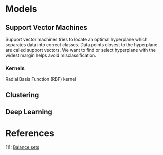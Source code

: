 # Models

## Support Vector Machines

Support vector machines tries to locate an optimal hyperplane which separates data into correct
classes. Data points closest to the hyperplane are called support vectors. We want to
find or select hyperplane with the widest margin helps avoid misclassification. 

###  Kernels

Radial Basis Function (RBF) kernel

## Clustering 


## Deep Learning

# References 
[1]: [Balance sets](https://www.kaggle.com/rafjaa/resampling-strategies-for-imbalanced-datasets)
